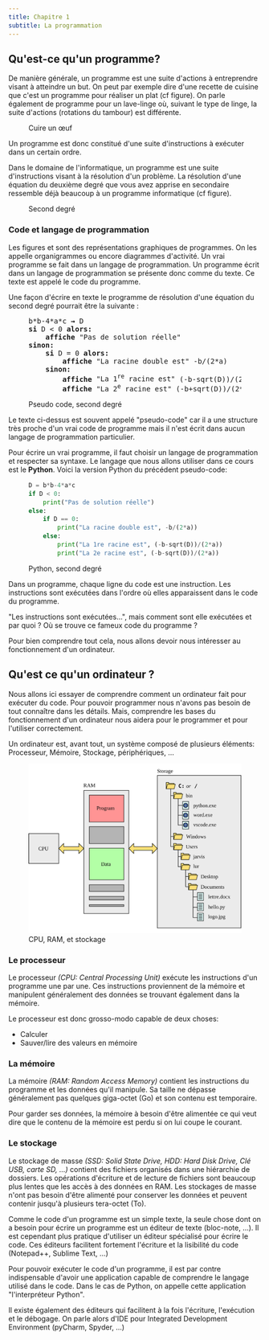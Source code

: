 ```yaml
---
title: Chapitre 1
subtitle: La programmation
---
```


## Qu'est-ce qu'un programme?

De manière générale, un programme est une suite d'actions à entreprendre visant à atteindre un but. On peut par exemple dire d'une recette de cuisine que c'est un programme pour réaliser un plat (cf <span data-link='oeuf'>figure</span>). On parle également de programme pour un lave-linge où, suivant le type de linge, la suite d'actions (rotations du tambour) est différente.

<figure>
    <div id='oeuf' data-ref='figure'></div>
    <figcaption><span data-caption='oeuf'>Cuire un œuf</span></figcaption>
</figure>
<script type="module" defer>
    const draw = await Doc.Draw('#oeuf', 350, 500)
    const start = draw.start().move(1, 2)
    const hot = draw.round('faire chauffer la poêle').belowOf(start)
    const oil = draw.round('mettre de l\'huile dans la poêle').belowOf(hot)
    const egg = draw.round('casser l\'œuf dans la poêle').belowOf(oil)
    const salt = draw.round('ajouter du sel et du poivre').belowOf(egg)
    const dummyTop = draw.dummy().belowOf(salt)
    const cooked = draw.round('Est-ce que c\'est cuit ?').belowOf(dummyTop)
    const if1 = draw.diamond().belowOf(cooked)
    const non = draw.node('non').belowOf(if1)
    const wait = draw.round('On attend 10 secondes').belowOf(non)
    const oui = draw.node('oui').absolute(if1, 50, 0)
    const dummyRight = draw.dummy().rightOf(wait)
    const dummyLeft = draw.dummy().leftOf(if1)
    const end = draw.end().belowOf(wait)
    draw.polyline([start, '-->', hot, '-->', oil, '-->', egg, '-->', salt, '--', dummyTop, '-->', cooked, '-->', if1])
    draw.polyline([if1, '', non, '-->', wait, '-|', dummyLeft, '|->', dummyTop])
    draw.polyline([if1, '', oui, '-|', dummyRight, '|->', end])
    draw.done()
</script>

Un programme est donc constitué d'une suite d'instructions à exécuter dans un certain ordre.

Dans le domaine de l'informatique, un programme est une suite d'instructions visant à la résolution d'un problème. La résolution d'une équation du deuxième degré que vous avez apprise en secondaire ressemble déjà beaucoup à un programme informatique (cf <span data-link='d2deg'>figure</span>).

<figure>
    <div id='d2deg' data-ref='figure'></div>
    <figcaption><span data-caption='d2deg'>Second degré</span></figcaption>
</figure>
<script type="module" defer>
    const draw = await Doc.Draw('#d2deg', 600, 600)
    const start = draw.start()
    const delta = draw.round('calculer <code>b*b-4*a*c</code> et appeler le résultat D').belowOf(start)
    const test_delta = draw.round('Est-ce que D est négatif ?').belowOf(delta)
    const if1 = draw.diamond().belowOf(test_delta)
    const oui1 = draw.node('oui').absolute(if1, 50, 0)
    const non1 = draw.node('non').belowOf(if1)
    const test_null = draw.round('Est-ce que D est nul ?').belowOf(non1)
    const if2 = draw.diamond().belowOf(test_null)
    const oui2 = draw.node('oui').absolute(if2, 50, 0)
    const non2 = draw.node('non').belowOf(if2)
    const root1 = draw.round('La 1<sup>re</sup> racine est <code>(-b+sqrt(D))/(2*a)</code>').belowOf(non2)
    const root2 = draw.round('La 2<sup>e</sup> racine est <code>(-b-sqrt(D))/(2*a)</code>').belowOf(root1)
    const dummy = draw.dummy().belowOf(root2)
    const end = draw.end().belowOf(dummy)
    const noroot = draw.round('Pas de racine réelle').width(150).absolute(test_null, 270, -30)
    const droot = draw.round('La racine double est <code>-b/(2*a)</code>').width(150).absolute(if2, 170, 0)
    draw.polyline([start, '-->', delta, '--', test_delta, '-->', if1, '--', non1, '--', test_null, '-->', if2, '--', non2, '--', root1, '--', root2, '--', dummy, '-->', end])
    draw.polyline([if2, '--', oui2, '-->', droot, '|->', dummy])
    draw.polyline([if1, '--', oui1, '-|>', noroot, '|-', dummy])
    draw.done()
</script>

### Code et langage de programmation

Les figures <span data-link='oeuf'></span> et <span data-link='d2deg'></span> sont des représentations graphiques de programmes. On les appelle organigrammes ou encore diagrammes d'activité. Un vrai programme se fait dans un langage de programmation. Un programme écrit dans un langage de programmation se présente donc comme du texte. Ce texte est appelé le code du programme.

Une façon d'écrire en texte le programme de résolution d'une équation du second degré pourrait être la suivante :

<figure id="code_2deg" data-ref='code'>

<pre>
b*b-4*a*c <strong>&#8594;</strong> D
<strong>si</strong> D &lt; 0 <strong>alors:</strong>
    <strong>affiche</strong> <span class='hljs-string'>"Pas de solution réelle"</span>
<strong>sinon:</strong>
    <strong>si</strong> D = 0 <strong>alors:</strong>
        <strong>affiche</strong> <span class='hljs-string'>"La racine double est"</span> -b/(2*a)
    <strong>sinon:</strong>
        <strong>affiche</strong> <span class='hljs-string'>"La 1<sup>re</sup> racine est"</span> (-b-sqrt(D))/(2*a)
        <strong>affiche</strong> <span class='hljs-string'>"La 2<sup>e</sup> racine est"</span> (-b+sqrt(D))/(2*a)
</pre>

<figcaption><span data-caption='code_2deg'>Pseudo code, second degré</span></figcaption>
</figure>

Le texte ci-dessus est souvent appelé "pseudo-code" car il a une structure très proche d'un vrai code de programme mais il n'est écrit dans aucun langage de programmation particulier.

Pour écrire un vrai programme, il faut choisir un langage de programmation et respecter sa syntaxe. Le langage que nous allons utiliser dans ce cours est le **Python**. Voici la version Python du précédent pseudo-code:

<figure id='python_2deg' data-ref='code'>

```python
D = b*b-4*a*c
if D < 0:
    print("Pas de solution réelle")
else:
    if D == 0:
        print("La racine double est", -b/(2*a))
    else:
        print("La 1re racine est", (-b-sqrt(D))/(2*a))
        print("La 2e racine est", (-b-sqrt(D))/(2*a))
```
<figcaption><span data-caption='python_2deg'>Python, second degré</span></figcaption>
</figure>

Dans un programme, chaque ligne du code est une instruction. Les instructions sont exécutées dans l'ordre où elles apparaissent dans le code du programme.

"Les instructions sont exécutées...", mais comment sont elle exécutées et par quoi&nbsp;? Où se trouve ce fameux code du programme&nbsp;?

Pour bien comprendre tout cela, nous allons devoir nous intéresser au fonctionnement d'un ordinateur.

## Qu'est ce qu'un ordinateur ?

Nous allons ici essayer de comprendre comment un ordinateur fait pour exécuter du code. Pour pouvoir programmer nous n'avons pas besoin de tout connaître dans les détails. Mais, comprendre les bases du fonctionnement d'un ordinateur nous aidera pour le programmer et pour l'utiliser correctement.

Un ordinateur est, avant tout, un système composé de plusieurs éléments: Processeur, Mémoire, Stockage, périphériques, ...

<figure id="system" data-ref="figure">
<img src="./system.svg">
<figcaption><span data-caption="system">CPU, RAM, et stockage</span></figcation>
</figure>

### Le processeur

Le processeur *(CPU: Central Processing Unit)* exécute les instructions d'un programme une par une. Ces instructions proviennent de la mémoire et manipulent généralement des données se trouvant également dans la mémoire.

Le processeur est donc grosso-modo capable de deux choses:
- Calculer
- Sauver/lire des valeurs en mémoire

### La mémoire

La mémoire *(RAM: Random Access Memory)* contient les instructions du programme et les données qu'il manipule. Sa taille ne dépasse généralement pas quelques giga-octet (Go) et son contenu est temporaire.

Pour garder ses données, la mémoire à besoin d'être alimentée ce qui veut dire que le contenu de la mémoire est perdu si on lui coupe le courant.

### Le stockage

Le stockage de masse *(SSD: Solid State Drive, HDD: Hard Disk Drive, Clé USB, carte SD, ...)* contient des fichiers organisés dans une hiérarchie de dossiers. Les opérations d'écriture et de lecture de fichiers sont beaucoup plus lentes que les accès à des données en RAM. Les stockages de masse n'ont pas besoin d'être alimenté pour conserver les données et peuvent contenir jusqu'à plusieurs tera-octet (To).












Comme le code d'un programme est un simple texte, la seule chose dont on a besoin pour écrire un programme est un éditeur de texte (bloc-note, ...). Il est cependant plus pratique d'utiliser un éditeur spécialisé pour écrire le code. Ces éditeurs facilitent fortement l'écriture et la lisibilité du code (Notepad++, Sublime Text, ...)

Pour pouvoir exécuter le code d'un programme, il est par contre indispensable d'avoir une application capable de comprendre le langage utilisé dans le code. Dans le cas de Python, on appelle cette application "l'interpréteur Python".

Il existe également des éditeurs qui facilitent à la fois l'écriture, l'exécution et le débogage. On parle alors d'IDE pour Integrated Development Environment (pyCharm, Spyder, ...)


